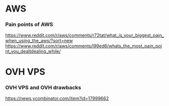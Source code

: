 # AWS

### Pain points of AWS

https://www.reddit.com/r/aws/comments/r72tat/what_is_your_biggest_pain_when_using_the_aws/?sort=new
https://www.reddit.com/r/aws/comments/l99ed6/whats_the_most_pain_point_you_dealtdealing_while/

# OVH VPS

### OVH VPS and OVH drawbacks

https://news.ycombinator.com/item?id=17999662
